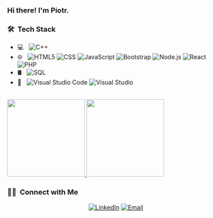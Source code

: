 ### Hi there! I'm Piotr.

<h3> 🛠 &nbsp;Tech Stack</h3>

- 💻 &nbsp;
  ![C++](https://img.shields.io/badge/-C++-333333?style=flat&logo=C%2B%2B&logoColor=00599C)
- 🌐 &nbsp;
  ![HTML5](https://img.shields.io/badge/-HTML5-%23E44D27?style=flat-square&logo=html5&logoColor=ffffff)
  ![CSS](https://img.shields.io/badge/-CSS-%23E44D27?style=flat-square&logo=html5&logoColor=ffffff)
  ![JavaScript](https://img.shields.io/badge/-Javascript-%23E44D27?style=flat-square&logo=html5&logoColor=ffffff)
  ![Bootstrap](https://img.shields.io/badge/-Bootstrap-%23E44D27?style=flat-square&logo=html5&logoColor=ffffff)
  ![Node.js](https://img.shields.io/badge/-Node.js-%23E44D27?style=flat-square&logo=html5&logoColor=ffffff)
  ![React](https://img.shields.io/badge/-React-61DAFB?style=flat-square&logo=html5&logoColor=ffffff)
  ![PHP](https://img.shields.io/badge/-PHP-%23E44D27?style=flat-square&logo=html5&logoColor=ffffff)
- 🛢 &nbsp;
  ![SQL](https://img.shields.io/badge/-SQL-%23E44D27?style=flat-square&logo=html5&logoColor=ffffff)
- 🔧 &nbsp;
  ![Visual Studio Code](https://img.shields.io/badge/-Visual%20Studio%20Code-%23E44D27?style=flat-square&logo=html5&logoColor=ffffff)
  ![Visual Studio](https://img.shields.io/badge/-Visual%20Studio-%23E44D27?style=flat-square&logo=html5&logoColor=ffffff)

<br/>

<a href="https://github.com/AVS1508">
  <img height="180em" src="https://github-readme-stats.vercel.app/api?username=PiCiU1221&theme=buefy&show_icons=true" />
  <img height="180em" src="https://github-readme-stats.vercel.app/api/top-langs/?username=PiCiU1221&theme=buefy&layout=compact" />
</a>

<br/>

<h3> 🤝🏻 &nbsp;Connect with Me </h3>

<p align="center">
<a href="https://www.linkedin.com/in/piotr-pietrusewicz-0776b425b/"><img alt="LinkedIn" src="https://img.shields.io/badge/LinkedIn-Piotr%20Pietrusewicz-blue?style=flat-square&logo=linkedin"></a>
<a href="mailto:piotr_pietrusewicz@onet.pl"><img alt="Email" src="https://img.shields.io/badge/Email-piotr_pietrusewicz@onet.pl-blue?style=flat-square&logo=email"></a>
</p>
